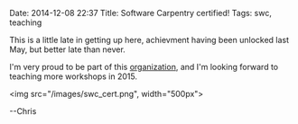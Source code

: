 Date: 2014-12-08 22:37
Title: Software Carpentry certified!
Tags: swc, teaching

This is a little late in getting up here, achievment having
been unlocked last May, but better late than never.

I'm very proud to be part of this
[organization](http://www.software-carpentry.ort), and I'm looking forward to
teaching more workshops in 2015.

<img src="/images/swc_cert.png", width="500px">

--Chris

